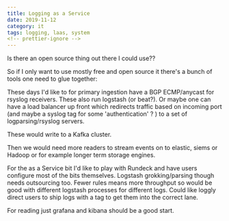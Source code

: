 ```yaml
---
title: Logging as a Service
date: 2019-11-12
category: it
tags: logging, laas, system
<!-- prettier-ignore -->
---
```


Is there an open source thing out there I could use??

So if I only want to use mostly free and open source it there's a bunch of tools one need to glue together:

These days I'd like to for primary ingestion have a BGP ECMP/anycast for rsyslog receivers. These also run logstash (or beat?). Or maybe one can have a load balancer up front which redirects traffic based on incoming port (and maybe a syslog tag for some 'authentication' ? ) to a set of logparsing/rsyslog servers.

These would write to a Kafka cluster.

Then we would need more readers to stream events on to elastic, siems or Hadoop or for example longer term storage engines.

For the as a Service bit I'd like to play with Rundeck and have users configure most of the bits themselves. Logstash grokking/parsing though needs outsourcing too. Fewer rules means more throughput so would be good with different logstash processes for different logs. Could like loggly direct users to ship logs with a tag to get them into the correct lane.

For reading just grafana and kibana should be a good start.
